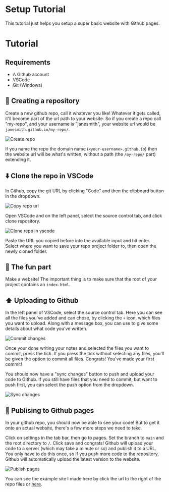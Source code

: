# Setup Tutorial

This tutorial just helps you setup a super basic website with Github pages.

# Tutorial

## Requirements
- A Github account
- VSCode
- Git (Windows)

## 🔨 Creating a repository
Create a new github repo, call it whatever you like! Whatever it gets called, it'll become part of the url path to your website.
So if you create a repo call "my-repo", and your username is "janesmith", your website url would be `janesmith.github.io/my-repo/`.

![Create repo](https://raw.githubusercontent.com/turtrl/setup/main/docs/img/create_repo.png)

If you name the repo the domain name (`<your-username>.github.io`) then the website url will be what's written, without a path (the `/my-repo/` part) extending it.

## ⬇️ Clone the repo in VSCode
In Github, copy the git URL by clicking "Code" and then the clipboard button in the dropdown.

![Copy repo url](https://raw.githubusercontent.com/turtrl/setup/main/docs/img/copy_repo_url.png)

Open VSCode and on the left panel, select the source control tab, and click clone repository.

![Clone repo in vscode](https://raw.githubusercontent.com/turtrl/setup/main/docs/img/clone_repo.png)

Paste the URL you copied before into the available input and hit enter. Select where you want to save your repo project folder to, then open the newly cloned folder.

## 🎉 The fun part
Make a website! The important thing is to make sure that the root of your project contains an `index.html`.

## ⬆️ Uploading to Github
In the left panel of VSCode, select the source control tab. Here you can see all the files you've added and can chose, by clicking the `+` icon, which files you want to upload. Along with a message box, you can use to give some details about what code you've written.

![Commit changes](https://raw.githubusercontent.com/turtrl/setup/main/docs/img/commit_changes.png)

Once your done writing your notes and selected the files you want to commit, press the tick. If you press the tick without selecting any files, you'll be given the option to commit all files. Congrats! You've made your first commit!

You should now have a "sync changes" button to push and upload your code to Github. If you still have files that you need to commit, but want to push first, you can select the push option from the dropdown.

![Sync changes](https://raw.githubusercontent.com/turtrl/setup/main/docs/img/sync_changes.png)

## 📖 Publising to Github pages
In your github repo, you should now be able to see your code! But to get it onto an actual website, there's a few more steps we need to take.

Click on settings in the tab bar, then go to pages. Set the branch to `main` and the root directory to `/`. Click save and congrats! Github will upload your code to a server (which may take a minute or so) and publish it to a URL. You only have to do this once, so if you push more code to the repository, Github will automatically upload the latest version to the website.

![Publish pages](https://raw.githubusercontent.com/turtrl/setup/main/docs/img/activate_pages.png)

You can see the example site I made here by click the url to the right of the repo files or [here](https://turtrl.github.io/setup/).